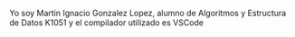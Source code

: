 Yo soy Martin Ignacio Gonzalez Lopez, alumno de Algoritmos y Estructura de Datos K1051 y el compilador utilizado es VSCode